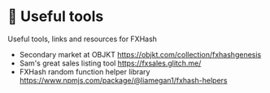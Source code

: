 # 🔧 Useful tools

Useful tools, links and resources for FXHash

- Secondary market at OBJKT
  https://objkt.com/collection/fxhashgenesis
- Sam's great sales listing tool
  https://fxsales.glitch.me/
- FXHash random function helper library
  https://www.npmjs.com/package/@liamegan1/fxhash-helpers